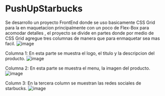 # PushUpStarbucks
Se desarrollo un proyecto FrontEnd donde se uso basicamente CSS Grid para la en maquetacion principalmente con un poco de Flex-Box para acomodar detalles , el proyecto se divide en partes donde por medio de CSS Grid agregue tres columnas de manera que para enmaquetar sea mas facil.
![image](https://github.com/SameuelxD/PushUpStarbucks/assets/126287892/6f06018a-b342-4920-9bef-377cce76e4e8)

Columna 1:
En esta parte se muestra el logo, el titulo y la descripcion del producto.
![image](https://github.com/SameuelxD/PushUpStarbucks/assets/126287892/97a3e031-918e-445c-a49b-0dae7626705a)

Columna 2: 
En esta parte se muestra el menu, la imagen del producto.
![image](https://github.com/SameuelxD/PushUpStarbucks/assets/126287892/169f1235-fa49-4641-98c3-55be7cac9cb9)

Column 3:
En la tercera column se muestran las redes sociales de starbucks.
![image](https://github.com/SameuelxD/PushUpStarbucks/assets/126287892/54b2f9d8-12dc-4f61-a70e-1e591411ab53)
